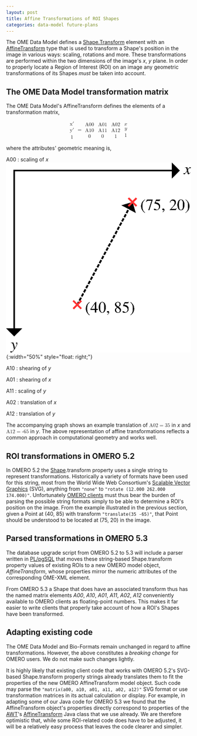```yaml
---
layout: post
title: Affine Transformations of ROI Shapes
categories: data-model future-plans
---
```

<script type="text/javascript"
  src="https://cdn.mathjax.org/mathjax/latest/MathJax.js?config=MML_HTMLorMML">
</script>

The OME Data Model defines a
[Shape.Transform](https://www.openmicroscopy.org/Schemas/Documentation/Generated/OME-2015-01/ROI_xsd.html#Shape_Transform)
element with an
[AffineTransform](https://www.openmicroscopy.org/Schemas/Documentation/Generated/OME-2015-01/ROI_xsd.html#AffineTransform)
type that is used to transform a Shape's position in the image in
various ways: scaling, rotations and more. These transformations are
performed within the two dimensions of the image's *x*, *y* plane. In
order to properly locate a Region of Interest (ROI) on an image any
geometric transformations of its Shapes *must* be taken into account.


## The OME Data Model transformation matrix

The OME Data Model's AffineTransform defines the elements of a
transformation matrix,

<math display="block">
  <mfenced open='[' close=']' separators=''>
    <mtable>
      <mtr>
        <mtd><mi mathvariant="italic">x&prime;</mi></mtd>
      </mtr>
      <mtr>
        <mtd><mi mathvariant="italic">y&prime;</mi></mtd>
      </mtr>
      <mtr>
        <mtd><mn>1</mn></mtd>
      </mtr>
    </mtable>
  </mfenced>
  <mo>=</mo>
  <mfenced open='[' close=']' separators=''>
    <mtable>
      <mtr>
        <mtd><mi mathvariant="italic">A00</mi></mtd>
        <mtd><mi mathvariant="italic">A01</mi></mtd>
        <mtd><mi mathvariant="italic">A02</mi></mtd>
      </mtr>
      <mtr>
        <mtd><mi mathvariant="italic">A10</mi></mtd>
        <mtd><mi mathvariant="italic">A11</mi></mtd>
        <mtd><mi mathvariant="italic">A12</mi></mtd>
      </mtr>
      <mtr>
        <mtd><mn>0</mn></mtd>
        <mtd><mn>0</mn></mtd>
        <mtd><mn>1</mn></mtd>
      </mtr>
    </mtable>
  </mfenced>
  <mfenced open='[' close=']' separators=''>
    <mtable>
      <mtr>
        <mtd><mi>x</mi></mtd>
      </mtr>
      <mtr>
        <mtd><mi>y</mi></mtd>
      </mtr>
      <mtr>
        <mtd><mn>1</mn></mtd>
      </mtr>
    </mtable>
  </mfenced>
</math>

where the attributes' geometric meaning is,

A00
: scaling of *x* ![an example translation](/images/translation-transform.png){:width="50%" style="float: right;"}

A10
: shearing of *y*

A01
: shearing of *x*

A11
: scaling of *y*

A02
: translation of *x*

A12
: translation of *y*

The accompanying graph shows an example translation of <math display="inline"><mi mathvariant="italic">A02</mi><mo>=</mo><mn>35</mn></math> in *x* and <math display="inline"><mi mathvariant="italic">A12</mi><mo>=</mo><mn>-65</mn></math> in *y*. The
above representation of affine transformations reflects a common
approach in computational geometry and works well.


## ROI transformations in OMERO 5.2

In OMERO 5.2 the
[Shape](https://www.openmicroscopy.org/site/support/omero5.2/developers/Model/EveryObject.html#shape).transform
property uses a single string to represent transformations. Historically
a variety of formats have been used for this string, most from the World
Wide Web Consortium's [Scalable Vector
Graphics](https://www.w3.org/TR/SVG/coords.html#TransformAttribute)
(SVG), anything from `"none"` to `"rotate (12.000 262.000 174.000)"`.
Unfortunately [OMERO
clients](https://www.openmicroscopy.org/site/support/omero5.2/developers/GettingStarted/AdvancedClientDevelopment.html)
must thus bear the burden of parsing the possible string formats simply
to be able to determine a ROI's position on the image. From the example
illustrated in the previous section, given a Point at (40, 85) with
transform `"translate(35 -65)"`, that Point should be understood to be
located at (75, 20) in the image.


## Parsed transformations in OMERO 5.3

The database upgrade script from OMERO 5.2 to 5.3 will include a parser
written in
[PL/pgSQL](http://www.postgresql.org/docs/9.3/static/plpgsql.html) that
moves these string-based Shape.transform property values of existing
ROIs to a new OMERO model object, *AffineTransform*, whose properties
mirror the numeric attributes of the corresponding OME-XML element.

From OMERO 5.3 a Shape that does have an associated transform thus has
the named matrix elements *A00*, *A10*, *A01*, *A11*, *A02*, *A12*
conveniently available to OMERO clients as floating-point numbers. This
makes it far easier to write clients that properly take account of how a
ROI's Shapes have been transformed.


## Adapting existing code

The OME Data Model and Bio-Formats remain unchanged in regard to affine
transformations. However, the above constitutes a *breaking change* for
OMERO users. We do not make such changes lightly.

It is highly likely that existing client code that works with OMERO
5.2's SVG-based Shape.transform property strings already translates them
to fit the properties of the new OMERO AffineTransform model object.
Such code may parse the `"matrix(a00, a10, a01, a11, a02, a12)"` SVG
format or use transformation matrices in its actual calculation or
display. For example, in adapting some of our Java code for OMERO 5.3 we
found that the AffineTransform object's properties directly correspond
to properties of the
[AWT](http://docs.oracle.com/javase/7/docs/technotes/guides/awt/index.html)'s
[AffineTransform](http://docs.oracle.com/javase/7/docs/api/java/awt/geom/AffineTransform.html)
Java class that we use already. We are therefore optimistic that, while
some ROI-related code does have to be adjusted, it will be a relatively
easy process that leaves the code clearer and simpler.
